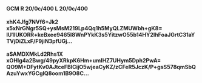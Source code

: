 #### GCM R 20/0c/400 L 20/0c/400
**xhK4Jfg7NVf6+Jk2**<br/>**x5xNrGNgr5SQ+ysMsM219Lp4Qq1h5MyQLZMUWbh+gK8=**<br/>**lU1lUKORR+keBxee9465I8WnPYkK3s5YitzwO55b14HY2lhFoaJGrtC31aYTVjDiZLxF/F9jiN3pfUGj...**<br/><br/>
**aSAMDXMkLd2Rhs1X**<br/>**xOHlg4a2Bwg/49pyXRkpK6Hm+umlHZ7UHym5Dph2PwA=**<br/>**QO9M+DFytKv0AJtceFBlCijO5wjeaCyKZ/zCFeR5JczK/P+gsS578qmSbQAzuYwxYGCglQ8oom1B9O8C...**